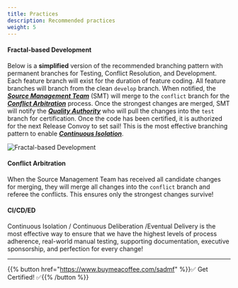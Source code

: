 ```yaml
---
title: Practices
description: Recommended practices
weight: 5
---
```


#### Fractal-based Development

Below is a **simplified** version of the recommended branching pattern with permanent branches for Testing, Conflict Resolution, and Development. Each feature branch will exist for the duration of feature coding. All feature branches will branch from the clean `develop` branch. When notified, the *[**Source Management Team**](../organization/#source-management-team)* (SMT) will merge to the `conflict` branch for the *[**Conflict Arbitration**](#conflict-arbitration)* process. Once the strongest changes are merged, SMT will notify the *[**Quality Authority**](../organization/#quality-authority)* who will pull the changes into the `test` branch for certification. Once the code has been certified, it is authorized for the next Release Convoy to set sail! This is the most effective branching pattern to enable *[**Continuous Isolation**](https://continuousisolation.com/)*.

![**Fractal-based Development**](../images/fractal-based-development.png)

#### Conflict Arbitration

When the Source Management Team has received all candidate changes for merging, they will merge all changes into the `conflict` branch and referee the conflicts. This ensures only the strongest changes survive!

#### CI/CD/ED

Continuous Isolation / Continuous Deliberation /Eventual Delivery is the most effective way to ensure that we have the highest levels of process adherence, real-world manual testing, supporting documentation, executive sponsorship, and perfection for every change!

---

{{% button href="https://www.buymeacoffee.com/sadmf" %}}✅ Get Certified! ✅{{% /button %}}